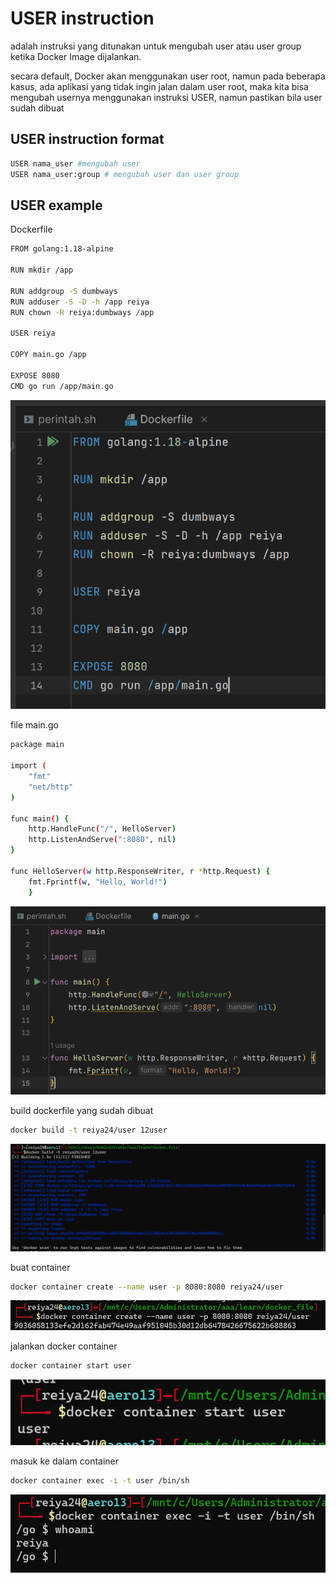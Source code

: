 # USER instruction

adalah instruksi yang ditunakan untuk mengubah user atau user group ketika Docker Image dijalankan.

secara default, Docker akan menggunakan user root, namun pada beberapa kasus, ada aplikasi yang tidak ingin jalan dalam user root, maka kita bisa mengubah usernya menggunakan instruksi USER, namun pastikan bila user sudah dibuat

## USER instruction format

```bash
USER nama_user #mengubah user
USER nama_user:group # mengubah user dan user group
```

## USER example

Dockerfile

```bash
FROM golang:1.18-alpine

RUN mkdir /app

RUN addgroup -S dumbways
RUN adduser -S -D -h /app reiya
RUN chown -R reiya:dumbways /app

USER reiya

COPY main.go /app

EXPOSE 8080
CMD go run /app/main.go
```

![Untitled](USER%20instruction%20ee87d8b11b974685ab48640745492c00/Untitled.png)

file main.go

```bash
package main

import (
	"fmt"
	"net/http"
)

func main() {
	http.HandleFunc("/", HelloServer)
	http.ListenAndServe(":8080", nil)
}

func HelloServer(w http.ResponseWriter, r *http.Request) {
	fmt.Fprintf(w, "Hello, World!")
	}
```

![Untitled](USER%20instruction%20ee87d8b11b974685ab48640745492c00/Untitled%201.png)

build dockerfile yang sudah dibuat

```bash
docker build -t reiya24/user 12user
```

![Untitled](USER%20instruction%20ee87d8b11b974685ab48640745492c00/Untitled%202.png)

buat container

```bash
docker container create --name user -p 8080:8080 reiya24/user
```

![Untitled](USER%20instruction%20ee87d8b11b974685ab48640745492c00/Untitled%203.png)

jalankan docker container

```bash
docker container start user
```

![Untitled](USER%20instruction%20ee87d8b11b974685ab48640745492c00/Untitled%204.png)

masuk ke dalam container

```bash
docker container exec -i -t user /bin/sh
```

![Untitled](USER%20instruction%20ee87d8b11b974685ab48640745492c00/Untitled%205.png)